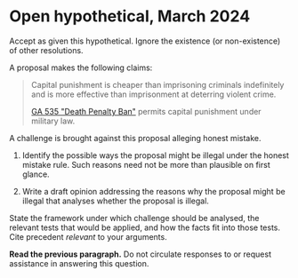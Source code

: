 Open hypothetical, March 2024 
=============================

Accept as given this hypothetical. Ignore the existence (or non-existence) of other resolutions.

A proposal makes the following claims:

> Capital punishment is cheaper than imprisoning criminals indefinitely and is more effective than imprisonment at deterring violent crime.
> 
> [GA 535 "Death Penalty Ban"](https://forum.nationstates.net/viewtopic.php?p=38422136#p38422136) permits capital punishment under military law.

A challenge is brought against this proposal alleging honest mistake.

1. Identify the possible ways the proposal might be illegal under the honest mistake rule. Such reasons need not be more than plausible on first glance.

2. Write a draft opinion addressing the reasons why the proposal might be illegal that analyses whether the proposal is illegal. 

State the framework under which challenge should be analysed, the relevant tests that would be applied, and how the facts fit into those tests. Cite precedent *relevant* to your arguments.

**Read the previous paragraph.** Do not circulate responses to or request assistance in answering this question.
